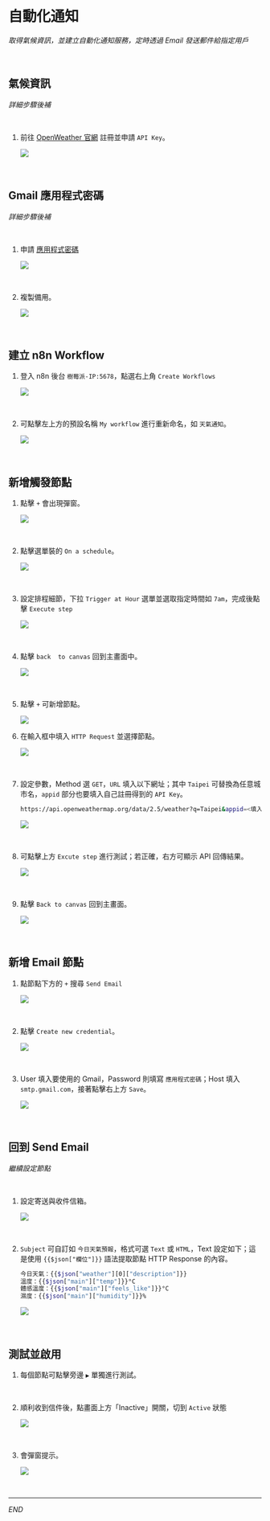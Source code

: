 # 自動化通知

_取得氣候資訊，並建立自動化通知服務，定時透過 Email 發送郵件給指定用戶_

<br>

## 氣候資訊

_詳細步驟後補_

<br>

1. 前往 [OpenWeather 官網](https://openweathermap.org/) 註冊並申請 `API Key`。

    ![](images/img_38.png)

<br>

## Gmail 應用程式密碼

_詳細步驟後補_

<br>

1. 申請 [應用程式密碼](https://myaccount.google.com/apppasswords)

    ![](images/img_13.png)

<br>

2. 複製備用。

    ![](images/img_14.png)

<br>

## 建立 n8n Workflow

1. 登入 n8n 後台 `樹莓派-IP:5678`，點選右上角 `Create Workflows`

    ![](images/img_05.png)

<br>

2. 可點擊左上方的預設名稱 `My workflow` 進行重新命名，如 `天氣通知`。

    ![](images/img_06.png)

<br>

## 新增觸發節點

1. 點擊 `+` 會出現彈窗。

    ![](images/img_39.png)

<br>

2. 點擊選單裝的 `On a schedule`。

    ![](images/img_07.png)

<br>

3. 設定排程細節，下拉 `Trigger at Hour` 選單並選取指定時間如 `7am`，完成後點擊 `Execute step`

    ![](images/img_08.png)

<br>

4. 點擊 `back  to canvas` 回到主畫面中。

    ![](images/img_40.png)

<br>

5. 點擊 `+` 可新增節點。

    ![](images/img_41.png)

<b4>

6. 在輸入框中填入 `HTTP Request` 並選擇節點。

    ![](images/img_09.png)

<br>

7. 設定參數，Method 選 `GET`，`URL` 填入以下網址；其中 `Taipei` 可替換為任意城市名，`appid` 部分也要填入自己註冊得到的 `API Key`。

    ```bash
    https://api.openweathermap.org/data/2.5/weather?q=Taipei&appid=<填入-API_KEY>&units=metric&lang=zh_tw
    ```

    ![](images/img_10.png)

<br>

8. 可點擊上方 `Excute step` 進行測試；若正確，右方可顯示 API 回傳結果。

    ![](images/img_42.png)

<br>

9. 點擊 `Back to canvas` 回到主畫面。

    ![](images/img_11.png)

<br>

## 新增 Email 節點

1. 點節點下方的 `+` 搜尋 `Send Email`

    ![](images/img_12.png)

<br>

2. 點擊 `Create new credential`。

    ![](images/img_43.png)

<br>

3. User 填入要使用的 Gmail，Password 則填寫 `應用程式密碼`；Host 填入 `smtp.gmail.com`，接著點擊右上方 `Save`。

    ![](images/img_15.png)

<br>

## 回到 Send Email

_繼續設定節點_

<br>

1. 設定寄送與收件信箱。

    ![](images/img_44.png)

<br>

2. `Subject` 可自訂如 `今日天氣預報`，格式可選 `Text` 或 `HTML`，Text 設定如下；這是使用 `{{$json["欄位"]}}` 語法提取節點 HTTP Response 的內容。

    ```bash
    今日天氣：{{$json["weather"][0]["description"]}}
    溫度：{{$json["main"]["temp"]}}°C
    體感溫度：{{$json["main"]["feels_like"]}}°C
    濕度：{{$json["main"]["humidity"]}}%
    ```

    ![](images/img_16.png)

<br>

## 測試並啟用

1. 每個節點可點擊旁邊 `▶` 單獨進行測試。

<br>

2. 順利收到信件後，點畫面上方「Inactive」開關，切到 `Active` 狀態

    ![](images/img_17.png)

<br>

3. 會彈窗提示。

    ![](images/img_18.png)

<br>

___

_END_
